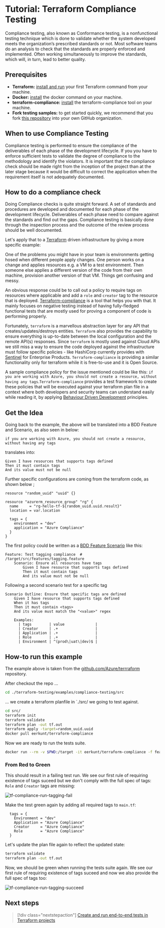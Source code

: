 # Tutorial: Terraform Compliance Testing

Compliance testing, also known as Conformance testing, is a nonfunctional testing technique which is done to validate whether the system developed meets the organization’s prescribed standards or not. Most software teams do an analysis to check that the standards are properly enforced and implemented. Often working simultaneously to improve the standards, which will, in turn, lead to better quality.

## Prerequisites

- **Terraform:** [install and run](configure-vs-code-extension-for-terraform.md) your first Terraform command from your machine.
- **Docker:** [install](https://docs.docker.com/get-docker/) the docker command on your machine.
- **terraform-compliance:** [install](https://terraform-compliance.com/pages/installation/docker) the terraform-compliance tool on your machine.
- **Fork testing samples:** to get started quickly, we recommend that you fork [this repository](https://github.com/Azure/terraform) into your own GitHub organization.

## When to use Compliance Testing

Compliance testing is performed to ensure the compliance of the deliverables of each phase of the development lifecycle. If you you have to enforce sufficient tests to validate the degree of compliance to the methodology and identify the violators. 
It is important that the compliance check should be made right from the inception of the project than at the later stage because it would be difficult to correct the application when the requirement itself is not adequately documented.

## How to do a compliance check

Doing Compliance checks is quite straight forward. A set of standards and procedures are developed and documented for each phase of the development lifecycle. Deliverables of each phase need to compare against the standards and find out the gaps. Compliance testing is basically done through the inspection process and the outcome of the review process should be well documented.

Let's apply that to a [Terraform](https://terraform.io) driven infrastructure by giving a more specific example: 

One of the problems you might have in your team is environments getting hosed when different people apply changes. One person works on a change and applies resources e.g. a VM to a test environment. Then someone else applies a different version of the code from their own machine, provision another version of that VM. Things get confusing and messy. 

An obvious response could be to call out a policy to require tags on resources where applicable and add a `role` and `creator` tag to the resource that is deployed. [Terraform-compliance](https://terraform-compliance.com) is a tool that helps you with that. It mainly focuses on negative testing instead of having fully-fledged functional tests that are mostly used for proving a component of code is performing properly.

Fortunately, `terraform` is a marvellous abstraction layer for any API that creates/updates/destroys entities. `Terraform` also provides the capability to ensure everything is up-to-date between the local configuration and the remote API(s) responses. Since `terraform` is mostly used against Cloud APIs we still miss a way to ensure the code deployed against the infrastructure must follow specific policies - like HashiCorp currently provides with [Sentinel](https://docs.hashicorp.com/sentinel/intro/what/) for Enterprise Products. `Terraform-compliance` is providing a similar functionality only for terraform while it is free-to-use and it is Open Source.

A sample compliance policy for the issue mentioned could be like this: `if you are working with Azure, you should not create a resource, without having any tags`.`Terraform-compliance` provides a test framework to create these policies that will be executed against your terraform plan file in a context where both developers and security teams can understand easily while reading it, by applying [Behaviour Driven Development](https://en.wikipedia.org/wiki/Behavior-driven_development) principles.

## Get the Idea 

Going back to the example, the above will be translated into a BDD Feature and Scenario, as also seen in below:

```Cucumber
if you are working with Azure, you should not create a resource, without having any tags
```

translates into:

```Cucumber
Given I have resources that supports tags defined
Then it must contain tags
And its value must not be null
```

Further specific configurations are coming from the terraform code, as shown below ;

```hcl
resource "random_uuid" "uuid" {}

resource "azurerm_resource_group" "rg" {
  name     = "rg-hello-tf-${random_uuid.uuid.result}"
  location = var.location

  tags = {
    environment = "dev"
    application = "Azure Compliance"
  } 
}
```


The first policy could be written as a [BDD Feature Scenario](https://gherkin.io/docs/gherkin/reference/) like this: 

```Cucumber
Feature: Test tagging compliance  # /target/src/features/tagging.feature
    Scenario: Ensure all resources have tags
        Given I have resource that supports tags defined
        Then it must contain tags
        And its value must not be null
```

Following a second scenario test for a specific tag

```Cucumber
Scenario Outline: Ensure that specific tags are defined
    Given I have resource that supports tags defined
    When it has tags
    Then it must contain <tags>
    And its value must match the "<value>" regex

    Examples:
      | tags        | value              |
      | Creator     | .+                 |
      | Application | .+                 |
      | Role        | .+                 |
      | Environment | ^(prod\|uat\|dev)$ |
```

## How-to run this example

The example above is taken from the [github.com/Azure/terrraform](https://github.com/Azure/terrraform/tree/compliance-testing/examples/master) repository.

After checkout the repo ...

```bash 
cd ./terraform-testing/examples/compliance-testing/src
```
... we create a terraform planfile in `./src/ we going to test against.

```bash
cd src/ 
terraform init 
terraform validate 
terraform plan -out tf.out 
terraform apply -target=random_uuid.uuid
docker pull eerkunt/terraform-compliance
```

Now we are ready to run the tests suite.

```bash 
docker run --rm -v $PWD:/target -it eerkunt/terraform-compliance -f features -p tf.out
```

### From Red to Green

This should result in a failing test run. We see our first rule of requiring existence of tags suceed but we don't comply with the full spec of tags: `Role` and `Creator` tags are missing:

![tf-compliance-run-tagging-fail](media/best-practice-compliance-testing/tf-compliance-run-tagging-fail.png)

Make the test green again by adding all required tags to `main.tf`:

```hcl 
  tags = {
    Environment = "dev"
    Application = "Azure Compliance"
    Creator     = "Azure Compliance"
    Role        = "Azure Compliance"
  } 

```

Let's update the plan file again to reflect the updated state:

```bash 
terraform validate 
terraform plan -out tf.out 
```

Now, we should be green when running the tests suite again. We see our first rule of requiring existence of tags suceed and now we also provide the full spec of tags too:

![tf-compliance-run-tagging-succeed](media/best-practice-compliance-testing/tf-compliance-run-tagging-succeed.png)

## Next steps

> [!div class="nextstepaction"]
> [Create and run end-to-end tests in Terraform projects](best-practices-end-to-end-testing.md)
